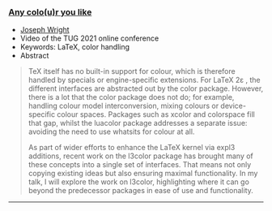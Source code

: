 

### [Any colo(u)r you like](https://www.youtube.com/watch?v=Z4sU-h3moOc)

+ [Joseph Wright]({{site.baseurl}}/about/team/#joseph-wright)
+ Video of the TUG 2021 online conference
+ Keywords: LaTeX, color handling
+ Abstract
> TeX itself has no built-in support for colour, which is therefore handled by specials or engine-specific extensions. For LaTeX 2ε , the different interfaces are abstracted out by the color package. However, there is a lot that the color package does not do; for example, handling colour model interconversion, mixing colours or device-specific colour spaces. Packages such as xcolor and colorspace fill that gap, whilst the luacolor package addresses a separate issue: avoiding the need to use whatsits for colour at all.
>
> As part of wider efforts to enhance the LaTeX kernel via expl3 additions, recent work on the l3color package has brought many of these concepts into a single set of interfaces. That means not only copying existing ideas but also ensuring maximal functionality. In my talk, I will explore the work on l3color, highlighting where it can go beyond the predecessor packages in ease of use and functionality.


***

